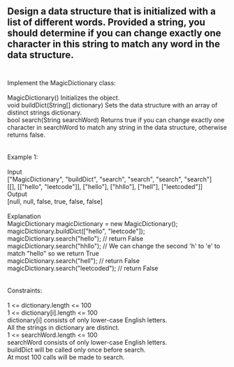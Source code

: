 ## Design a data structure that is initialized with a list of different words. Provided a string, you should determine if you can change exactly one character in this string to match any word in the data structure. <br> <br> 
Implement the MagicDictionary class: <br> <br> 
MagicDictionary() Initializes the object. <br> 
void buildDict(String[] dictionary) Sets the data structure with an array of distinct strings dictionary. <br> 
bool search(String searchWord) Returns true if you can change exactly one character in searchWord to match any string in the data structure, otherwise returns false. <br> <br> <br> 
Example 1: <br> <br> 
Input <br> 
["MagicDictionary", "buildDict", "search", "search", "search", "search"] <br> 
[[], [["hello", "leetcode"]], ["hello"], ["hhllo"], ["hell"], ["leetcoded"]] <br> 
Output <br> 
[null, null, false, true, false, false] <br> <br> 
Explanation <br> 
MagicDictionary magicDictionary = new MagicDictionary(); <br> 
magicDictionary.buildDict(["hello", "leetcode"]); <br> 
magicDictionary.search("hello"); // return False <br> 
magicDictionary.search("hhllo"); // We can change the second 'h' to 'e' to match "hello" so we return True <br> 
magicDictionary.search("hell"); // return False <br> 
magicDictionary.search("leetcoded"); // return False <br> <br> <br> 
Constraints: <br> <br> 
1 <= dictionary.length <= 100 <br> 
1 <= dictionary[i].length <= 100 <br> 
dictionary[i] consists of only lower-case English letters. <br> 
All the strings in dictionary are distinct. <br> 
1 <= searchWord.length <= 100 <br> 
searchWord consists of only lower-case English letters. <br> 
buildDict will be called only once before search. <br> 
At most 100 calls will be made to search. <br> 

